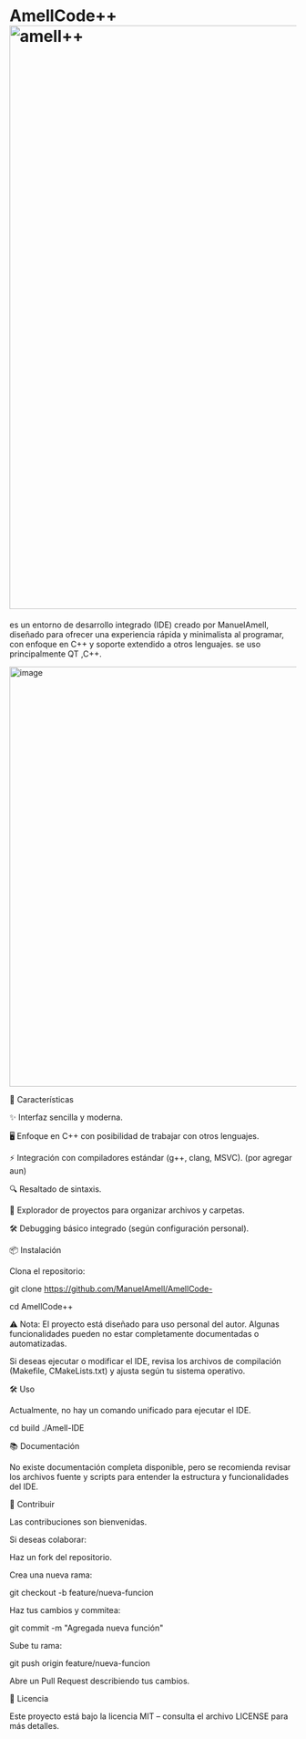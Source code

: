 # AmellCode++  <img width="1024" height="1024" alt="amell++" src="https://github.com/user-attachments/assets/2642c60e-31ad-400b-8471-10b5258bff20" />


es un entorno de desarrollo integrado (IDE) creado por ManuelAmell, diseñado para ofrecer una experiencia rápida y minimalista al programar, con enfoque en C++ y soporte extendido a otros lenguajes.
se uso principalmente QT ,C++.

<img width="1110" height="737" alt="image" src="https://github.com/user-attachments/assets/f6bea6a7-c23b-4582-a35e-dec770e4b261" />


🚀 Características

✨ Interfaz sencilla y moderna.

🖥️ Enfoque en C++ con posibilidad de trabajar con otros lenguajes.

⚡ Integración con compiladores estándar (g++, clang, MSVC).   (por agregar aun) 

🔍 Resaltado de sintaxis.

📂 Explorador de proyectos para organizar archivos y carpetas.

🛠️ Debugging básico integrado (según configuración personal).

📦 Instalación

Clona el repositorio:

git clone https://github.com/ManuelAmell/AmellCode-

cd AmellCode++


⚠️ Nota: El proyecto está diseñado para uso personal del autor. Algunas funcionalidades pueden no estar completamente documentadas o automatizadas.

Si deseas ejecutar o modificar el IDE, revisa los archivos de compilación (Makefile, CMakeLists.txt) y ajusta según tu sistema operativo.

🛠️ Uso

Actualmente, no hay un comando unificado para ejecutar el IDE.

cd build 
./Amell-IDE



📚 Documentación

No existe documentación completa disponible, pero se recomienda revisar los archivos fuente y scripts para entender la estructura y funcionalidades del IDE.

🤝 Contribuir

Las contribuciones son bienvenidas.

Si deseas colaborar:

Haz un fork del repositorio.

Crea una nueva rama:

git checkout -b feature/nueva-funcion


Haz tus cambios y commitea:

git commit -m "Agregada nueva función"


Sube tu rama:

git push origin feature/nueva-funcion


Abre un Pull Request describiendo tus cambios.

📄 Licencia

Este proyecto está bajo la licencia MIT – consulta el archivo LICENSE para más detalles.
